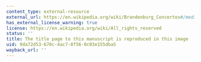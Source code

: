 ```yaml
---
content_type: external-resource
external_url: https://en.wikipedia.org/wiki/Brandenburg_Concertos#/media/File:Title_page_of_Brandenburg_Concertos.png
has_external_license_warning: true
license: https://en.wikipedia.org/wiki/All_rights_reserved
status: ''
title: The title page to this manuscript is reproduced in this image
uid: 9da72d53-670c-4ac7-8f56-0c03e155dba5
wayback_url: ''
---
```

